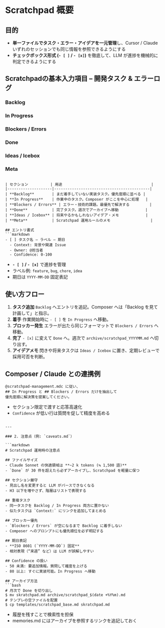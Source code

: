 # Scratchpad 概要

## 目的
- **単一ファイルでタスク・エラー・アイデアを一元管理**し、Cursor / Claude いずれのセッションでも同じ情報を参照できるようにする
- **チェックボックス形式 (`- [ ]` / `- [x]`)** を徹底して、LLM が進捗を機械的に判定できるようにする

## Scratchpadの基本入力項目 – 開発タスク & エラーログ

### Backlog

### In Progress

### Blockers / Errors

### Done

### Ideas / Icebox

### Meta

````

| セクション          | 用途                                        |
|--------------------|-------------------------------------------|
| **Backlog**        | まだ着手していない実装タスク。優先度順に並べる |
| **In Progress**    | 作業中のタスク。Composer がここを中心に処理   |
| **Blockers / Errors** | エラー・技術的課題。最優先で解決する         |
| **Done**           | 完了タスク。週次でアーカイブへ移動            |
| **Ideas / Icebox** | 将来やるかもしれないアイデア・メモ            |
| **Meta**           | Scratchpad 運用ルールのメモ                  |

## エントリ書式
```markdown
- [ ] タスク名 – ラベル – 期日
  - Context: 背景や関連 Issue
  - Owner: @担当者
  - Confidence: 0-100
````

* **`- [ ]` / `- [x]`** で進捗を管理
* ラベル例: `feature`, `bug`, `chore`, `idea`
* 期日は `YYYY-MM-DD` 固定表記

## 使い方フロー

1. **タスク追加**
   `Backlog` へエントリを追記。Composer へは「Backlog を見て計画して」と指示。
2. **着手**
   作業開始時に `- [ ]` を `In Progress` へ移動。
3. **ブロッカー発生**
   エラーが出たら同じフォーマットで `Blockers / Errors` へ移動。
4. **完了**
   `- [x]` に変えて `Done` へ。週次で `archive/scratchpad_YYYYMM.md` へ切り出す。
5. **アイデアメモ**
   閃きや将来タスクは `Ideas / Icebox` に置き、定期レビューで採用可否を判断。

## Composer / Claude との連携例

```text
@scratchpad-management.mdc に従い、
## In Progress と ## Blockers / Errors だけを抽出して
優先度順に解決策を提案してください。
```

* セクション限定で渡すと応答高速化
* `Confidence` が低い行は質問を促して精度を高める

````

---

### 2. 注意点（例: `caveats.md`）

```markdown
# Scratchpad 運用時の注意点

## ファイルサイズ
- Claude Sonnet の快適領域は **~2 k tokens (≒ 1,500 語)**
- `Done` が 30 件を超えたら必ずアーカイブし、Scratchpad を軽量に保つ

## セクション厳守
- 見出し名を変更すると LLM がパースできなくなる
- H3 以下を増やさず、階層はリストで表現する

## 重複タスク
- 同一タスクを Backlog / In Progress 両方に置かない
- 似たタスクは `Context:` にリンクを追加してまとめる

## ブロッカー優先
- `Blockers / Errors` が空になるまで Backlog に着手しない
- Composer へのプロンプトにも優先順位を必ず明記する

## 期日表記
- **ISO 8601 (`YYYY-MM-DD`) 固定**
- 相対表現（“来週” など）は LLM が誤解しやすい

## Confidence の扱い
- 50 未満: 要追加情報。質問して確度を上げる
- 80 以上: すぐに実装可能。In Progress へ移動

## アーカイブ方法
```bash
# 月次で Done を切り出し
$ mv skratchpad.md archive/scratchpad_$(date +%Y%m).md
# テンプレの空ファイルを配置
$ cp templates/scratchpad_base.md skratchpad.md
````

* 履歴を残すことで検索性を担保
* memories.md にはアーカイブを参照するリンクを追記しておく

